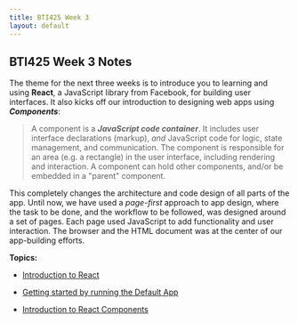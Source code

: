 ```yaml
---
title: BTI425 Week 3
layout: default
---
```


## BTI425 Week 3 Notes

The theme for the next three weeks is to introduce you to learning and using **React**, a JavaScript library from Facebook, for building user interfaces. It also kicks off our introduction to designing web apps using ***Components***:

> A component is a ***JavaScript code container***. It includes user interface declarations (markup), *and* JavaScript code for logic, state management, and communication. The component is responsible for an area (e.g. a rectangle) in the user interface, including rendering and interaction. A component can hold other components, and/or be embedded in a "parent" component. 

This completely changes the architecture and code design of all parts of the app. Until now, we have used a *page-first* approach to app design, where the task to be done, and the workflow to be followed, was designed around a set of pages. Each page used JavaScript to add functionality and user interaction. The browser and the HTML document was at the center of our app-building efforts.


**Topics:**

* [Introduction to React](react-intro)

* [Getting started by running the Default App](react-get-started)

* [Introduction to React Components](react-components-1)

<br>
